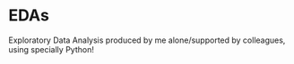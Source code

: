 # EDAs
Exploratory Data Analysis produced by me alone/supported by colleagues, using specially Python!
